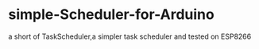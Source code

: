 # simple-Scheduler-for-Arduino
a short of TaskScheduler,a simpler task scheduler and tested on ESP8266

